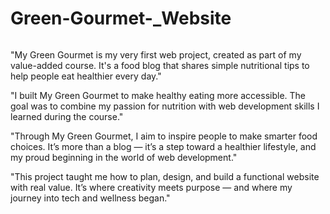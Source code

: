 # Green-Gourmet-_Website
###### 
"My Green Gourmet is my very first web project, created as part of my value-added course. It's a food blog that shares simple nutritional tips to help people eat healthier every day."

 "I built My Green Gourmet to make healthy eating more accessible. The goal was to combine my passion for nutrition with web development skills I learned during the course."

 "Through My Green Gourmet, I aim to inspire people to make smarter food choices. It’s more than a blog — it’s a step toward a healthier lifestyle, and my proud beginning in the world of web development."

 "This project taught me how to plan, design, and build a functional website with real value. It’s where creativity meets purpose — and where my journey into tech and wellness began."
